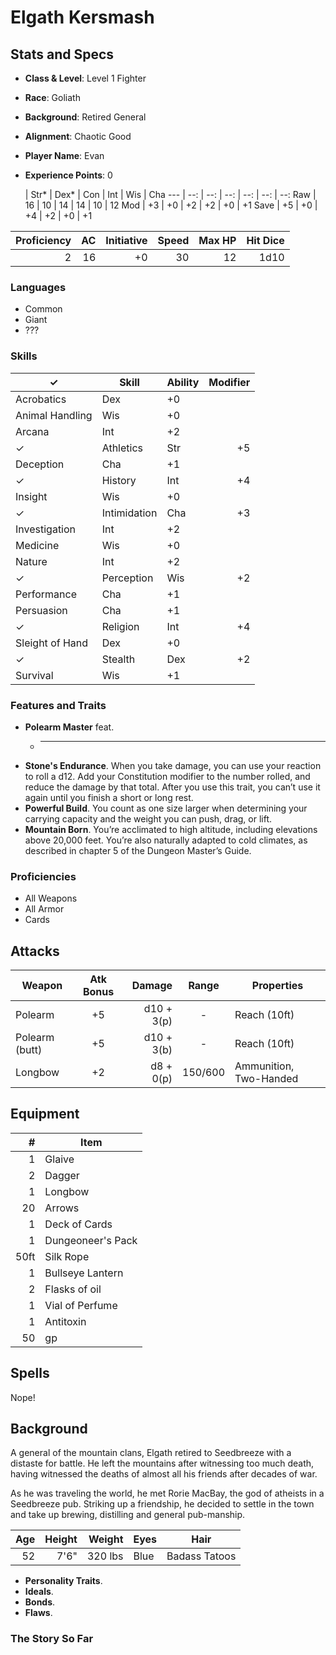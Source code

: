 # Elgath Kersmash

## Stats and Specs

* **Class & Level**: Level 1 Fighter
* **Race**: Goliath
* **Background**: Retired General
* **Alignment**: Chaotic Good
* **Player Name**: Evan
* **Experience Points**: 0


     | Str* | Dex* | Con  | Int  | Wis  | Cha
---  | --:  | --:  | --:  | --:  | --:  | --:
Raw  |  16  |  10  |  14  |  14  |  10  |  12
Mod  |  +3  |  +0  |  +2  |  +2  |  +0  |  +1 
Save |  +5  |  +0  |  +4  |  +2  |  +0  |  +1

Proficiency | AC  | Initiative | Speed | Max HP | Hit Dice |
----------: | --: | ---------: | ----: | -----: | -------: |
         2  |  16 |         +0 | 30    |     12 | 1d10     |

### Languages

* Common
* Giant
* ???

### Skills

✓  | Skill           | Ability | Modifier
---| --------------- | ------- | -------:
   | Acrobatics      | Dex     | +0
   | Animal Handling | Wis     | +0
   | Arcana          | Int     | +2
✓  | Athletics       | Str     | +5
   | Deception       | Cha     | +1
✓  | History         | Int     | +4
   | Insight         | Wis     | +0
✓  | Intimidation    | Cha     | +3
   | Investigation   | Int     | +2
   | Medicine        | Wis     | +0
   | Nature          | Int     | +2
✓  | Perception      | Wis     | +2
   | Performance     | Cha     | +1
   | Persuasion      | Cha     | +1
✓  | Religion        | Int     | +4
   | Sleight of Hand | Dex     | +0
✓  | Stealth         | Dex     | +2
   | Survival        | Wis     | +1

### Features and Traits

* **Polearm Master** feat. 
  * ---
* **Stone's Endurance**. When you take damage, you can use your reaction to roll a d12. Add your Constitution modifier to the number rolled, and reduce the damage by that total. After you use this trait, you can’t use it again until you finish a short or long rest.
* **Powerful Build**. You count as one size larger when determining your carrying capacity and the weight you can push, drag, or lift.
* **Mountain Born**. You’re acclimated to high altitude, including elevations above 20,000 feet. You’re also naturally adapted to cold climates, as described in chapter 5 of the Dungeon Master’s Guide.

### Proficiencies

* All Weapons
* All Armor
* Cards

## Attacks
Weapon           | Atk Bonus | Damage    | Range   | Properties
------           | :-------: | -----:    | :---:   | ----------
Polearm          |    +5     | d10 + 3(p)| -       | Reach (10ft)
Polearm (butt)   |    +5     | d10 + 3(b)| -       | Reach (10ft)
Longbow          |    +2     | d8 + 0(p) | 150/600 | Ammunition, Two-Handed

## Equipment
\#  | Item
--: | ---------
1   | Glaive
2   | Dagger
1   | Longbow
20  | Arrows
1   | Deck of Cards
1   | Dungeoneer's Pack
50ft| Silk Rope
1   | Bullseye Lantern
2   | Flasks of oil
1   | Vial of Perfume
1   | Antitoxin
50  | gp

## Spells

Nope!

## Background

A general of the mountain clans, Elgath retired to Seedbreeze with a distaste for battle. He left the mountains after witnessing too much death, having witnessed the deaths of almost all his friends after decades of war.

As he was traveling the world, he met Rorie MacBay, the god of atheists in a Seedbreeze pub. Striking up a friendship, he decided to settle in the town and take up brewing, distilling and general pub-manship.

Age | Height | Weight   | Eyes   | Hair
--: | -----: | ------:  | ----   | --------
52  | 7'6"   | 320 lbs  | Blue   | Badass Tatoos

* **Personality Traits**.
* **Ideals**.
* **Bonds**. 
* **Flaws**. 

### The Story So Far

